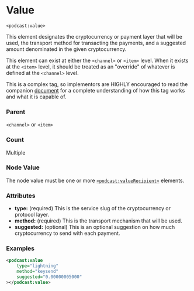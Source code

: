 # Value

`<podcast:value>`

This element designates the cryptocurrency or payment layer that will be used, the transport method for transacting the payments, and a suggested amount denominated in the given cryptocurrency.

This element can exist at either the `<channel>` or `<item>` level. When it exists at the `<item>` level, it should be treated as an "override" of whatever is defined at the `<channel>` level.

This is a complex tag, so implementors are HIGHLY encouraged to read the companion [document](https://github.com/Podcastindex-org/podcast-namespace/blob/main/value/value.md) for a complete understanding of how this tag works and what it is capable of.

### Parent

`<channel>` or `<item>`

### Count

Multiple

### Node Value

The node value must be one or more [`<podcast:valueRecipient>`](value-recipient.md) elements.

### Attributes

- **type:** (required) This is the service slug of the cryptocurrency or protocol layer.
- **method:** (required) This is the transport mechanism that will be used.
- **suggested:** (optional) This is an optional suggestion on how much cryptocurrency to send with each payment.

### Examples

```xml
<podcast:value
    type="lightning"
    method="keysend"
    suggested="0.00000005000"
></podcast:value>
```
